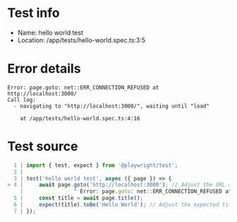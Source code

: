 # Test info

- Name: hello world test
- Location: /app/tests/hello-world.spec.ts:3:5

# Error details

```
Error: page.goto: net::ERR_CONNECTION_REFUSED at http://localhost:3000/
Call log:
  - navigating to "http://localhost:3000/", waiting until "load"

    at /app/tests/hello-world.spec.ts:4:16
```

# Test source

```ts
  1 | import { test, expect } from '@playwright/test';
  2 |
  3 | test('hello world test', async ({ page }) => {
> 4 |     await page.goto('http://localhost:3000'); // Adjust the URL as needed
    |                ^ Error: page.goto: net::ERR_CONNECTION_REFUSED at http://localhost:3000/
  5 |     const title = await page.title();
  6 |     expect(title).toBe('Hello World'); // Adjust the expected title as needed
  7 | });
```